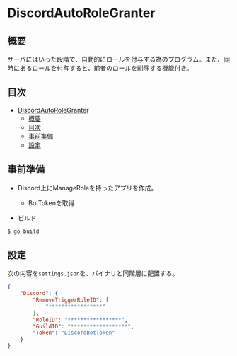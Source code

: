 # DiscordAutoRoleGranter
## 概要
サーバにはいった段階で、自動的にロールを付与する為のプログラム。また、同時にあるロールを付与すると、前者のロールを削除する機能付き。

## 目次
<!-- TOC -->

- [DiscordAutoRoleGranter](#discordautorolegranter)
    - [概要](#概要)
    - [目次](#目次)
    - [事前準備](#事前準備)
    - [設定](#設定)

<!-- /TOC -->

## 事前準備

- Discord上にManageRoleを持ったアプリを作成。
  - BotTokenを取得

- ビルド

```sh
$ go build 
```

## 設定
次の内容を`settings.json`を、バイナリと同階層に配置する。

```json
{
    "Discord": {
        "RemoveTriggerRoleID": [
            "*****************"
        ],
        "RoleID": "*****************",
        "GuildID": "******************",
        "Token": "DiscordBotToken"
    }
}
```
